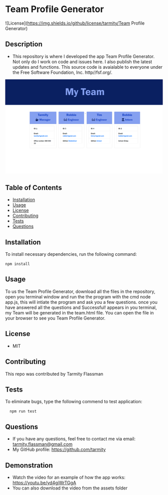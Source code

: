 # Team Profile Generator
  ![License](https://img.shields.io/github/license/tarmity/Team Profile Generator)
  
  ## Description
  * This repository is where I developed the app Team Profile Generator. Not only do I work on code and issues here. I also publish the latest updates and functions. This source code is avaialable to everyone under the Free Software Foundation, Inc. http//fsf.org/.
  
  ![img](./assets/myTeam.png)

  ## Table of Contents
  * [Installation](#installation)
  * [Usage](#Usage)
  * [License](#License)
  * [Contributing](#Contributing)
  * [Tests](#Tests)
  * [Questions](#Questions)
  

  ## Installation
  To install necessary dependencies, run the following command:
  
    npm install

  ## Usage
  To us the Team Profile Generator, download all the files in the repository, open you terminal window and run the the program with the cmd node app.js, this will intiate the program and ask you a few questions. once you have answered all the questions and Successful! appears in you terminal, my Team will be generated in the 
team.html file. You can open the file in your browser to see you Team Profile Generator.

  ## License
  * MIT

  ## Contributing
  This repo was contributed by Tarmity Flassman

  ## Tests
  To eliminate bugs, type the following commend to test application:
  
      npm run test

  ## Questions
  * If you have any questions, feel free to contact me via email: tarmity.flassman@gmail.com
  * My GitHub profile: https://github.com/tarmity

  ## Demonstration 
  * Watch the video for an example of how the app works: https://youtu.be/yd4gjWrTGgA
  * You can also download the video from the assets folder
